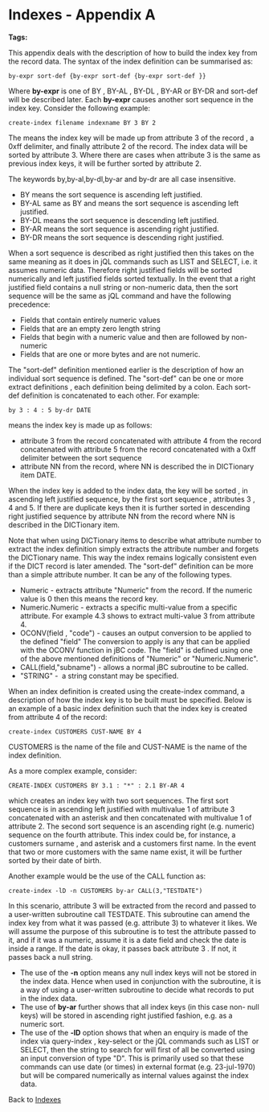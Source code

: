 # Indexes - Appendix A

<PageHeader />

**Tags:**
<badge text='index definitions' vertical='middle' />
<badge text='file indexing' vertical='middle' />

This appendix deals with the description of how to build the index key from the record data. The syntax of the index definition can be summarised as:

```
by-expr sort-def {by-expr sort-def {by-expr sort-def }}
```

Where **by-expr** is one of BY , BY-AL , BY-DL , BY-AR or BY-DR and sort-def will be described later. Each **by-expr** causes another sort sequence in the index key. Consider the following example:

```
create-index filename indexname BY 3 BY 2
```

The means the index key will be made up from attribute 3 of the record , a 0xff delimiter, and finally attribute 2 of the record. The index data will be sorted by attribute 3. Where there are cases when attribute 3 is the same as previous index keys, it will be further sorted by attribute 2.

The keywords by,by-al,by-dl,by-ar and by-dr are all case insensitive.

- BY means the sort sequence is ascending left justified.
- BY-AL same as BY and means the sort sequence is ascending left justified.
- BY-DL means the sort sequence is descending left justified.
- BY-AR means the sort sequence is ascending right justified.
- BY-DR means the sort sequence is descending right justified.

When a sort sequence is described as right justified then this takes on the same meaning as it does in jQL commands such as LIST and SELECT, i.e. it assumes numeric data. Therefore right justified fields will be sorted numerically and left justified fields sorted textually. In the event that a right justified field contains a null string or non-numeric data, then the sort sequence will be the same as jQL command and have the following precedence:

- Fields that contain entirely numeric values
- Fields that are an empty zero length string
- Fields that begin with a numeric value and then are followed by non-numeric
- Fields that are one or more bytes and are not numeric.

The "sort-def" definition mentioned earlier is the description of how an individual sort sequence is defined. The "sort-def" can be one or more extract definitions , each definition being delimited by a colon. Each sort-def definition is concatenated to each other. For example:

```
by 3 : 4 : 5 by-dr DATE
```

means the index key is made up as follows:

- attribute 3 from the record concatenated with attribute 4 from the record concatenated with attribute 5 from the record concatenated with a 0xff delimiter between the sort sequence
- attribute NN from the record, where NN is described the in DICTionary item DATE.

When the index key is added to the index data, the key will be sorted , in ascending left justified sequence, by the first sort sequence , attributes 3 , 4 and 5. If there are duplicate keys then it is further sorted in descending right justified sequence by attribute NN from the record where NN is described in the DICTionary item.

Note that when using DICTionary items to describe what attribute number to extract the index definition simply extracts the attribute number and forgets the DICTionary name. This way the index remains logically consistent even if the DICT record is later amended. The "sort-def" definition can be more than a simple attribute number. It can be any of the following types.

- Numeric - extracts attribute "Numeric" from the record. If the numeric value is 0 then this means the record key.
- Numeric.Numeric - extracts a specific multi-value from a specific attribute. For example 4.3 shows to extract multi-value 3 from attribute 4.
- OCONV(field , "code") - causes an output conversion to be applied to the defined "field" The conversion to apply is any that can be applied with the OCONV function in jBC code. The "field" is defined using one of the above mentioned definitions of "Numeric" or "Numeric.Numeric".
- CALL(field,"subname") - allows a normal jBC subroutine to be called.
- "STRING" -  a string constant may be specified.

When an index definition is created using the create-index command, a description of how the index key is to be built must be specified. Below is an example of a basic index definition such that the index key is created from attribute 4 of the record:

```
create-index CUSTOMERS CUST-NAME BY 4
```

CUSTOMERS is the name of the file and CUST-NAME is the name of the index definition.

As a more complex example, consider:

```
CREATE-INDEX CUSTOMERS BY 3.1 : "*" : 2.1 BY-AR 4
```

which creates an index key with two sort sequences. The first sort sequence is in ascending left justified with multivalue 1 of attribute 3 concatenated with an asterisk and then concatenated with multivalue 1 of attribute 2. The second sort sequence is an ascending right (e.g. numeric) sequence on the fourth attribute. This index could be, for instance, a customers surname , and asterisk and a customers first name. In the event that two or more customers with the same name exist, it will be further sorted by their date of birth.

Another example would be the use of the CALL function as:

```
create-index -lD -n CUSTOMERS by-ar CALL(3,"TESTDATE")
```

In this scenario, attribute 3 will be extracted from the record and passed to a user-written subroutine call TESTDATE. This subroutine can amend the index key from what it was passed (e.g. attribute 3) to whatever it likes. We will assume the purpose of this subroutine is to test the attribute passed to it, and if it was a numeric, assume it is a date field and check the date is inside a range. If the date is okay, it passes back attribute 3 . If not, it passes back a null string.

- The use of the **-n** option means any null index keys will not be stored in the index data. Hence when used in conjunction with the subroutine, it is a way of using a user-written subroutine to decide what records to put in the index data.
- The use of **by-ar** further shows that all index keys (in this case non- null keys) will be stored in ascending right justified fashion, e.g. as a numeric sort.
- The use of the **-lD** option shows that when an enquiry is made of the index via query-index , key-select or the jQL commands such as LIST or SELECT, then the string to search for will first of all be converted using an input conversion of type "D". This is primarily used so that these commands can use date (or times) in external format (e.g. 23-jul-1970) but will be compared numerically as internal values against the index data.

Back to [Indexes](./../README.md)

<PageFooter />
